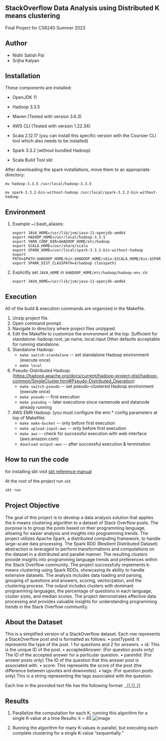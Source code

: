 StackOverflow Data Analysis using Distributed K means clustering 
--------------------------
Final Project for CS6240 Summer 2023

Author
-----------
- Nidhi Satish Pai
- Srijha Kalyan

Installation
------------
These components are installed:
- OpenJDK 11
- Hadoop 3.3.5
- Maven (Tested with version 3.6.3)
- AWS CLI (Tested with version 1.22.34)

- Scala 2.12.17 (you can install this specific version with the Coursier CLI tool which also needs to be installed)
- Spark 3.3.2 (without bundled Hadoop)
- Scala Build Tool sbt

After downloading the spark installations, move them to an appropriate directory:

`mv hadoop-3.3.5 /usr/local/hadoop-3.3.5`

`mv spark-3.3.2-bin-without-hadoop /usr/local/spark-3.3.2-bin-without-hadoop`

Environment
-----------
1) Example ~/.bash_aliases:
	```
	export JAVA_HOME=/usr/lib/jvm/java-11-openjdk-amd64
	export HADOOP_HOME=/usr/local/hadoop-3.3.5
	export YARN_CONF_DIR=$HADOOP_HOME/etc/hadoop
	export SCALA_HOME=/usr/share/scala
	export SPARK_HOME=/usr/local/spark-3.3.2-bin-without-hadoop
	export PATH=$PATH:$HADOOP_HOME/bin:$HADOOP_HOME/sbin:$SCALA_HOME/bin:$SPARK_HOME/bin
	export SPARK_DIST_CLASSPATH=$(hadoop classpath)
	```

2) Explicitly set `JAVA_HOME` in `$HADOOP_HOME/etc/hadoop/hadoop-env.sh`:

	`export JAVA_HOME=/usr/lib/jvm/java-11-openjdk-amd64`

Execution
---------
All of the build & execution commands are organized in the Makefile.
1) Unzip project file.
2) Open command prompt.
3) Navigate to directory where project files unzipped.
4) Edit the Makefile to customize the environment at the top.
	Sufficient for standalone: hadoop.root, jar.name, local.input
	Other defaults acceptable for running standalone.
5) Standalone Hadoop:
	- `make switch-standalone`		-- set standalone Hadoop environment (execute once)
	- `make local`
6) Pseudo-Distributed Hadoop: (https://hadoop.apache.org/docs/current/hadoop-project-dist/hadoop-common/SingleCluster.html#Pseudo-Distributed_Operation)
	- `make switch-pseudo`			-- set pseudo-clustered Hadoop environment (execute once)
	- `make pseudo`					-- first execution
	- `make pseudoq`				-- later executions since namenode and datanode already running 
7) AWS EMR Hadoop: (you must configure the emr.* config parameters at top of Makefile)
	- `make make-bucket`			-- only before first execution
	- `make upload-input-aws`		-- only before first execution
	- `make aws`					-- check for successful execution with web interface (aws.amazon.com)
	- `download-output-aws`		-- after successful execution & termination

How to run the code
-----------
for installing sbt visit [sbt reference manual](https://www.scala-sbt.org/1.x/docs/Setup.html)

At the root of the project run `sbt`

```bash
sbt run
```

Project Objective
-----------
The goal of this project is to develop a data analysis solution that applies the k-means clustering algorithm to a dataset of Stack Overflow posts. The purpose is to group the posts based on their programming language, allowing for easier analysis and insights into programming trends.
The project utilizes Apache Spark, a distributed computing framework, to handle large-scale data processing. The Spark RDD (Resilient Distributed Dataset) abstraction is leveraged to perform transformations and computations on the dataset in a distributed and parallel manner. The resulting clusters provide insights into programming language trends and preferences within the Stack Overflow community.
The project successfully implements k-means clustering using Spark RDDs, showcasing its ability to handle extensive datasets. The analysis includes data loading and parsing, grouping of questions and answers, scoring, vectorization, and the clustering process. The output includes clusters with dominant programming languages, the percentage of questions in each language, cluster sizes, and median scores. The project demonstrates effective data processing and provides valuable insights for understanding programming trends in the Stack Overflow community.


About the Dataset
-----------
This is a simplified version of a StackOverflow dataset. Each row represents a StackOverflow post and is formatted as follows:
<item>
•	postTypeId: It represents the type of the post. 1 for questions and 2 for answers.
•	id: This is the unique ID of the post.
•	acceptedAnswer: (For question posts only) The ID of the accepted answer for a particular question.
•	parentId: (For answer posts only) The ID of the question that this answer post is associated with.
•	score: This represents the score of the post (the difference between upvotes and downvotes).
•	tags: (For question posts only) This is a string representing the tags associated with the question.
</item>

Each line in the provided text file has the following format: 
<postTypeId>,<id>,[<acceptedAnswer>],[<parentId>],<score>,[<tag>]

Results
-------

1. Parallelize the computation for each K, running this algorithm for a single K-value at a time
   Results: k = 45
   ![image](https://github.com/CS-6240-2023-Summer-1/project-spark-kmeans-clustering/assets/50697493/30570368-3b94-4ba1-bd22-363bd0713662)

   
3. Running the algorithm for many K-values in parallel, but executing each complete clustering for a single K-value “sequentially.” 


